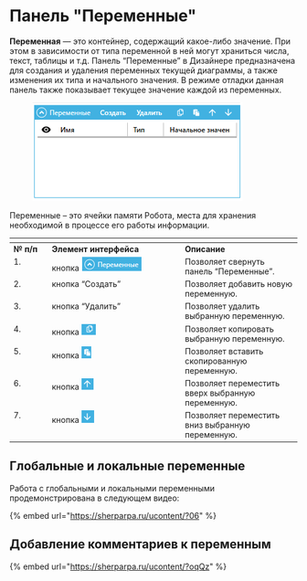 # Панель "Переменные"

**Переменная** — это контейнер, содержащий какое-либо значение. При этом в зависимости от типа переменной в ней могут храниться числа, текст, таблицы и т.д.  Панель “Переменные” в Дизайнере предназначена для создания и удаления переменных текущей диаграммы, а также изменения их типа и начального значения. В режиме отладки данная панель также показывает текущее значение каждой из переменных.&#x20;

<figure><img src="../../../../.gitbook/assets/изображение (2) (1) (1).png" alt=""><figcaption></figcaption></figure>

Переменные – это ячейки памяти Робота, места для хранения необходимой в процессе его работы информации.

<table data-header-hidden><thead><tr><th width="53" valign="top"></th><th width="219" valign="top"></th><th valign="top"></th></tr></thead><tbody><tr><td valign="top"><strong>№ п/п</strong></td><td valign="top"><strong>Элемент интерфейса</strong></td><td valign="top"><strong>Описание</strong></td></tr><tr><td valign="top">1.</td><td valign="top">кнопка <img src="../../../../.gitbook/assets/2025-09-19_19-09-08.png" alt=""></td><td valign="top">Позволяет свернуть панель “Переменные”.</td></tr><tr><td valign="top">2.</td><td valign="top">кнопка “Создать”</td><td valign="top">Позволяет добавить новую переменную.</td></tr><tr><td valign="top">3.</td><td valign="top">кнопка “Удалить”</td><td valign="top">Позволяет удалить выбранную переменную.</td></tr><tr><td valign="top">4.</td><td valign="top">кнопка <img src="../../../../.gitbook/assets/2025-09-19_19-10-05.png" alt=""></td><td valign="top">Позволяет копировать выбранную переменную.</td></tr><tr><td valign="top">5.</td><td valign="top">кнопка <img src="../../../../.gitbook/assets/2025-09-19_19-17-36.png" alt=""></td><td valign="top">Позволяет вставить скопированную переменную.</td></tr><tr><td valign="top">6.</td><td valign="top">кнопка <img src="../../../../.gitbook/assets/2025-09-19_19-17-58 (1).png" alt=""></td><td valign="top">Позволяет переместить вверх выбранную переменную.</td></tr><tr><td valign="top">7.</td><td valign="top">кнопка <img src="../../../../.gitbook/assets/2025-09-19_19-18-14.png" alt=""></td><td valign="top">Позволяет переместить вниз выбранную переменную.</td></tr></tbody></table>

## Глобальные и локальные переменные

Работа с глобальными и локальными переменными продемонстрирована в следующем видео:

{% embed url="https://sherparpa.ru/ucontent/?06" %}

## **Добавление комментариев к переменным**

{% embed url="https://sherparpa.ru/ucontent/?oqQz" %}
